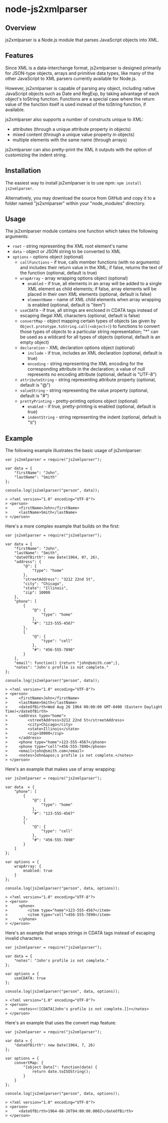 # node-js2xmlparser #

## Overview ##

js2xmlparser is a Node.js module that parses JavaScript objects into XML.

## Features ##

Since XML is a data-interchange format, js2xmlparser is designed primarily for JSON-type objects, arrays and primitive
data types, like many of the other JavaScript to XML parsers currently available for Node.js.

However, js2xmlparser is capable of parsing any object, including native JavaScript objects such as Date and RegExp, by
taking advantage of each object's toString function. Functions are a special case where the return value of the function
itself is used instead of the toString function, if available.

js2xmlparser also supports a number of constructs unique to XML:

* attributes (through a unique attribute property in objects)
* mixed content (through a unique value property in objects)
* multiple elements with the same name (through arrays)

js2xmlparser can also pretty-print the XML it outputs with the option of customizing the indent string.

## Installation ##

The easiest way to install js2xmlparser is to use npm: `npm install js2xmlparser`.

Alternatively, you may download the source from GitHub and copy it to a folder named "js2xmlparser" within your
"node_modules" directory.

## Usage ##

The js2xmlparser module contains one function which takes the following arguments:

* `root` - string representing the XML root element's name
* `data` - object or JSON string to be converted to XML
* `options` - options object (optional)
    * `callFunctions` - if true, calls member functions (with no arguments) and includes their return value in the XML;
      if false, returns the text of the function (optional, default is true)
    * `wrapArray` - array wrapping options object (optional)
        * `enabled` - if true, all elements in an array will be added to a single XML element as child elements; if
          false, array elements will be placed in their own XML elements (optional, default is false)
        * `elementName` - name of XML child elements when array wrapping is enabled (optional, default is "item")
    * `useCDATA` - if true, all strings are enclosed in CDATA tags instead of escaping illegal XML characters (optional,
      default is false)
    * `convertMap` - object mapping certain types of objects (as given by `Object.prototype.toString.call(<object>)`) to
      functions to convert those types of objects to a particular string representation; "*" can be used as a wildcard
      for all types of objects (optional, default is an empty object)
    * `declaration` - XML declaration options object (optional)
        * `include` - if true, includes an XML declaration (optional, default is true)
        * `encoding` - string representing the XML encoding for the corresponding attribute in the declaration; a value
          of null represents no encoding attribute (optional, default is "UTF-8")
    * `attributeString` - string representing attribute property (optional, default is "@")
    * `valueString` - string representing the value property (optional, default is "#")
    * `prettyPrinting` - pretty-printing options object (optional)
        * `enabled` - if true, pretty-printing is enabled (optional, default is true)
        * `indentString` - string representing the indent (optional, default is "\t")

## Example ##

The following example illustrates the basic usage of js2xmlparser:

    var js2xmlparser = require("js2xmlparser");

    var data = {
        "firstName": "John",
        "lastName": "Smith"
    };

    console.log(js2xmlparser("person", data));

    > <?xml version="1.0" encoding="UTF-8"?>
    > <person>
    >     <firstName>John</firstName>
    >     <lastName>Smith</lastName>
    > </person>

Here's a more complex example that builds on the first:

    var js2xmlparser = require("js2xmlparser");

    var data = {
        "firstName": "John",
        "lastName": "Smith",
        "dateOfBirth": new Date(1964, 07, 26),
        "address": {
            "@": {
                "type": "home"
            },
            "streetAddress": "3212 22nd St",
            "city": "Chicago",
            "state": "Illinois",
            "zip": 10000
        },
        "phone": [
            {
                "@": {
                    "type": "home"
                },
                "#": "123-555-4567"
            },
            {
                "@": {
                    "type": "cell"
                },
                "#": "456-555-7890"
            }
        ],
        "email": function() {return "john@smith.com";},
        "notes": "John's profile is not complete."
    };

    console.log(js2xmlparser("person", data));

    > <?xml version="1.0" encoding="UTF-8"?>
    > <person>
    >     <firstName>John</firstName>
    >     <lastName>Smith</lastName>
    >     <dateOfBirth>Wed Aug 26 1964 00:00:00 GMT-0400 (Eastern Daylight Time)</dateOfBirth>
    >     <address type="home">
    >         <streetAddress>3212 22nd St</streetAddress>
    >         <city>Chicago</city>
    >         <state>Illinois</state>
    >         <zip>10000</zip>
    >     </address>
    >     <phone type="home">123-555-4567</phone>
    >     <phone type="cell">456-555-7890</phone>
    >     <email>john@smith.com</email>
    >     <notes>John&apos;s profile is not complete.</notes>
    > </person>

Here's an example that makes use of array wrapping:

    var js2xmlparser = require("js2xmlparser");

    var data  = {
        "phone": [
            {
                "@": {
                    "type": "home"
                },
                "#": "123-555-4567"
            },
            {
                "@": {
                    "type": "cell"
                },
                "#": "456-555-7890"
            }
        ]
    };

    var options = {
        wrapArray: {
            enabled: true
        }
    };

    console.log(js2xmlparser("person", data, options));

    > <?xml version="1.0" encoding="UTF-8"?>
    > <person>
    >     <phone>
    > 	      <item type="home">123-555-4567</item>
    > 	      <item type="cell">456-555-7890</item>
    >     </phone>
    > </person>

Here's an example that wraps strings in CDATA tags instead of escaping invalid characters.

    var js2xmlparser = require("js2xmlparser");

    var data = {
        "notes": "John's profile is not complete."
    };

    var options = {
        useCDATA: true
    };

    console.log(js2xmlparser("person", data, options));

    > <?xml version="1.0" encoding="UTF-8"?>
    > <person>
    >     <notes><![CDATA[John's profile is not complete.]]></notes>
    > </person>

Here's an example that uses the convert map feature:

    var js2xmlparser = require("js2xmlparser");

    var data = {
        "dateOfBirth": new Date(1964, 7, 26)
    };

    var options = {
        convertMap: {
            "[object Date]": function(date) {
                return date.toISOString();
            }
        }
    };

    console.log(js2xmlparser("person", data, options));

    > <?xml version="1.0" encoding="UTF-8"?>
    > <person>
    >     <dateOfBirth>1964-08-26T04:00:00.000Z</dateOfBirth>
    > </person>
